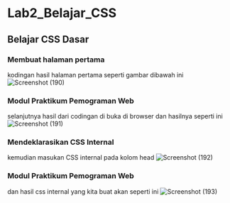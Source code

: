 # Lab2_Belajar_CSS
## Belajar CSS Dasar
### Membuat halaman pertama
kodingan hasil halaman pertama seperti gambar dibawah ini![Screenshot (190)](https://user-images.githubusercontent.com/81692144/114266055-51fa8100-9a1e-11eb-9c51-bb4b6d01918a.png)
### Modul Praktikum Pemograman Web
selanjutnya hasil dari codingan di buka di browser dan hasilnya seperti ini ![Screenshot (191)](https://user-images.githubusercontent.com/81692144/114266109-a56ccf00-9a1e-11eb-9be9-e4b37a9f12da.png)
### Mendeklarasikan CSS Internal
kemudian masukan CSS internal pada kolom head ![Screenshot (192)](https://user-images.githubusercontent.com/81692144/114266143-d6e59a80-9a1e-11eb-84b4-3e599ad299b6.png)
### Modul Praktikum Pemograman Web
dan hasil css internal yang kita buat akan seperti ini ![Screenshot (193)](https://user-images.githubusercontent.com/81692144/114266160-f8468680-9a1e-11eb-92e4-8b4c8ee1b2ae.png)


